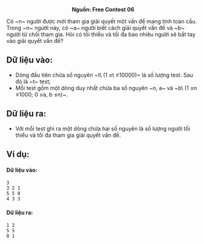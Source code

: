 **<center>Nguồn:  Free Contest 06</center>**

Có ~n~ người được mời tham gia giải quyết một vấn đề mang tính toàn cầu. Trong ~n~ người này, có ~a~ người biết cách giải quyết vấn đề và ~b~ người từ chối tham gia. Hỏi có tối thiểu và tối đa bao nhiêu người sẽ bắt tay vào giải quyết vấn đề?

## Dữ liệu vào:
- Dòng đầu tiên chứa số nguyên ~t\ (1 ≤t ≤10000)~ là số lượng test. Sau đó là ~t~ test;
- Mỗi test gồm một dòng duy nhất chứa ba số nguyên ~n, a~ và ~b\ (1 ≤n ≤1000; 0 ≤a, b ≤n)~.

## Dữ liệu ra:
- Với mỗi test ghi ra một dòng chứa hai số nguyên là số lượng người tối thiểu và tối đa tham gia giải quyết vấn đề.

## Ví dụ:
#### Dữ liệu vào:
```
3
3 2 1
5 5 0
4 3 3
```

#### Dữ liệu ra:
```
1 2
5 5
0 1
```
